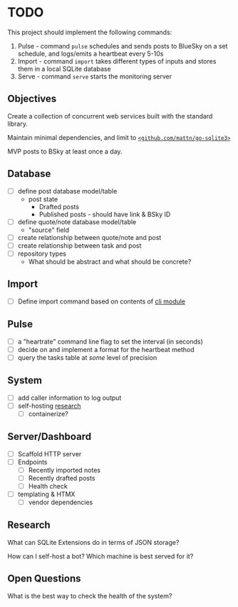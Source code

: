 # TODO

This project should implement the following commands:

1. Pulse - command `pulse` schedules and sends posts to BlueSky on a set schedule,
  and logs/emits a heartbeat every 5-10s
2. Import - command `import` takes different types of inputs and stores them in a
  local SQLite database
3. Serve - command `serve` starts the monitoring server

## Objectives

Create a collection of concurrent web services built with the standard library.

Maintain minimal dependencies, and limit to [`<github.com/mattn/go-sqlite3>`](https://github.com/mattn/go-sqlite3)

MVP posts to BSky at least once a day.

## Database

- [ ] define post database model/table
  - post state
    - Drafted posts
    - Published posts - should have link & BSky ID
- [ ] define quote/note database model/table
  - "source" field
- [ ] create relationship between quote/note and post
- [ ] create relationship between task and post
- [ ] repository types
  - What should be abstract and what should be concrete?

## Import

- [ ] Define import command based on contents of [cli module](./cli.go)

## Pulse

- [ ] a "heartrate" command line flag to set the interval (in seconds)
- [ ] decide on and implement a format for the heartbeat method
- [ ] query the tasks table at _some_ level of precision

## System

- [ ] add caller information to log output
- [ ] self-hosting [research](TODO#Research)
  - [ ] containerize?

## Server/Dashboard

- [ ] Scaffold HTTP server
- [ ] Endpoints
  - [ ] Recently imported notes
  - [ ] Recently drafted posts
  - [ ] Health check
- [ ] templating & HTMX
  - [ ] vendor dependencies

## Research

What can SQLite Extensions do in terms of JSON storage?

How can I self-host a bot? Which machine is best served for it?

## Open Questions

What is the best way to check the health of the system?
